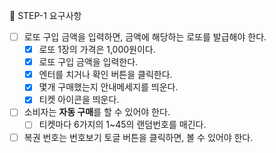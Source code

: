 🎯 STEP-1 요구사항

- [ ] 로또 구입 금액을 입력하면, 금액에 해당하는 로또를 발급해야 한다.
  - [x] 로또 1장의 가격은 1,000원이다.
  - [x] 로또 구입 금액을 입력한다.
  - [x] 엔터를 치거나 확인 버튼을 클릭한다.
  - [x] 몇개 구매했는지 안내메세지를 띄운다.
  - [x] 티켓 아이콘을 띄운다.
- [ ] 소비자는 **자동 구매**를 할 수 있어야 한다.
  - [ ] 티켓마다 6가지의 1~45의 랜덤번호를 매긴다.
- [ ] 복권 번호는 번호보기 토글 버튼을 클릭하면, 볼 수 있어야 한다.
